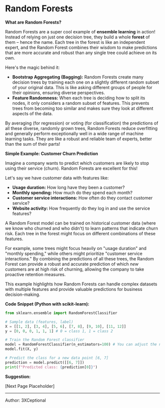# Random Forests

**What are Random Forests?**

Random Forests are a super cool example of **ensemble learning** in action!  Instead of relying on just one decision tree, they build a whole **forest** of them – hence the name.  Each tree in the forest is like an independent expert, and the Random Forest combines their wisdom to make predictions that are more accurate and robust than any single tree could achieve on its own.

Here's the magic behind it:

*   **Bootstrap Aggregating (Bagging):** Random Forests create many decision trees by training each one on a slightly different random subset of your original data. This is like asking different groups of people for their opinions, ensuring diverse perspectives.
*   **Feature Randomness:** When each tree is deciding how to split its nodes, it only considers a random subset of features. This prevents trees from becoming too similar and makes sure they look at different aspects of the data.

By averaging (for regression) or voting (for classification) the predictions of all these diverse, randomly grown trees, Random Forests reduce overfitting and generally perform exceptionally well in a wide range of machine learning tasks. They are like a robust and reliable team of experts, better than the sum of their parts!

**Simple Example: Customer Churn Prediction**

Imagine a company wants to predict which customers are likely to stop using their service (churn). Random Forests are excellent for this!

Let's say we have customer data with features like:

*   **Usage duration:** How long have they been a customer?
*   **Monthly spending:** How much do they spend each month?
*   **Customer service interactions:** How often do they contact customer service?
*   **Website activity:** How frequently do they log in and use the service features?

A Random Forest model can be trained on historical customer data (where we know who churned and who didn't) to learn patterns that indicate churn risk. Each tree in the forest might focus on different combinations of these features.

For example, some trees might focus heavily on "usage duration" and "monthly spending," while others might prioritize "customer service interactions." By combining the predictions of all these trees, the Random Forest can provide a robust and accurate prediction of which *new* customers are at high risk of churning, allowing the company to take proactive retention measures.

This example highlights how Random Forests can handle complex datasets with multiple features and provide valuable predictions for business decision-making.

**Code Snippet (Python with scikit-learn):**

```python
from sklearn.ensemble import RandomForestClassifier

# Sample data (features, label)
X = [[1, 2], [3, 4], [5, 6], [7, 8], [9, 10], [11, 12]]
y = [0, 0, 0, 1, 1, 1] # 0 = class 1, 1 = class 2

# Train the Random Forest classifier
model = RandomForestClassifier(n_estimators=100) # You can adjust the number of trees
model.fit(X, y)

# Predict the class for a new data point [6, 7]
prediction = model.predict([[6, 7]])
print(f"Predicted class: {prediction[0]}")
```

**Suggestion:**

[Next Page Placeholder]

---

Author: 3XCeptional